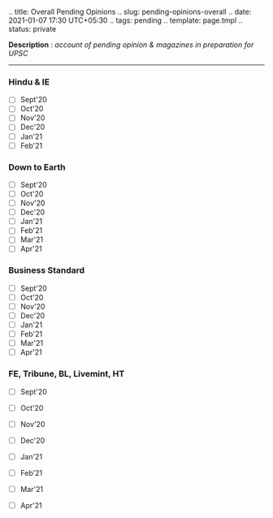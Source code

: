 .. title: Overall Pending Opinions
.. slug: pending-opinions-overall
.. date: 2021-01-07 17:30 UTC+05:30
.. tags: pending
.. template: page.tmpl
.. status: private

**Description** : *account of pending opinion & magazines in preparation for UPSC*

***
<!-- TEASER_END -->

### Hindu & IE
- [ ] Sept'20
- [ ] Oct'20
- [ ] Nov'20
- [ ] Dec'20
- [ ] Jan'21
- [ ] Feb'21
### Down to Earth
- [ ] Sept'20
- [ ] Oct'20
- [ ] Nov'20
- [ ] Dec'20
- [ ] Jan'21
- [ ] Feb'21
- [ ] Mar'21
- [ ] Apr'21
### Business Standard
- [ ] Sept'20
- [ ] Oct'20
- [ ] Nov'20
- [ ] Dec'20
- [ ] Jan'21
- [ ] Feb'21
- [ ] Mar'21
- [ ] Apr'21
### FE, Tribune, BL, Livemint, HT
- [ ] Sept'20
- [ ] Oct'20
- [ ] Nov'20
- [ ] Dec'20
- [ ] Jan'21
- [ ] Feb'21
- [ ] Mar'21
- [ ] Apr'21

